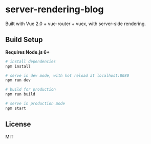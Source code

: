 # server-rendering-blog

Built with Vue 2.0 + vue-router + vuex, with server-side rendering.

## Build Setup

**Requires Node.js 6+**

``` bash
# install dependencies
npm install

# serve in dev mode, with hot reload at localhost:8080
npm run dev

# build for production
npm run build

# serve in production mode
npm start
```

## License

MIT